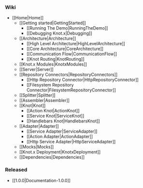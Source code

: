 ### Wiki
* [[Home|Home]]
  * [[Getting started|GettingStarted]]
    * [[Running The Demo|RunningTheDemo]]
    * [[Debugging Knot.x|Debugging]]
  * [[Architecture|Architecture]]
    * [[High Level Architecture|HighLevelArchitecture]]
    * [[Core Architecture|CoreArchitecture]]
    * [[Communication Flow|CommunicationFlow]]
    * [[Knot Routing|KnotRouting]]
  * [[Knot.x Modules|KnotxModules]]
  * [[Server|Server]]
  * [[Repository Connectors|RepositoryConnectors]]
    * [[Http Repository Connector|HttpRepositoryConnector]]
    * [[Filesystem Repository Connector|FilesystemRepositoryConnector]]
  * [[Splitter|Splitter]]
  * [[Assembler|Assembler]]
  * [[Knot|Knot]]
    * [[Action Knot|ActionKnot]]
    * [[Service Knot|ServiceKnot]]
    * [[Handlebars Knot|HandlebarsKnot]]
  * [[Adapter|Adapter]]
    * [[Service Adapter|ServiceAdapter]]
    * [[Action Adapter|ActionAdapter]]
    * [[Http Service Adapter|HttpServiceAdapter]]
  * [[Mocks|Mocks]]    
  * [[Knot.x Deployment|KnotxDeployment]]
  * [[Dependencies|Dependencies]]

### Released
* [[1.0.0|Documentation-1.0.0]]
